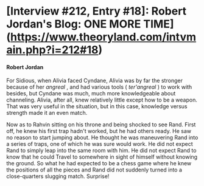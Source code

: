 # [Interview #212, Entry #18]: Robert Jordan's Blog: ONE MORE TIME](https://www.theoryland.com/intvmain.php?i=212#18)

#### Robert Jordan

For Sidious, when Alivia faced Cyndane, Alivia was by far the stronger because of her
*angreal*
, and had various tools (
*ter'angreal*
) to work with besides, but Cyndane was much, much more knowledgeable about channeling. Alivia, after all, knew relatively little except how to be a weapon. That was very useful in the situation, but in this case, knowledge versus strength made it an even match.

Now as to Rahvin sitting on his throne and being shocked to see Rand. First off, he knew his first trap hadn't worked, but he had others ready. He saw no reason to start jumping about. He thought he was maneuvering Rand into a series of traps, one of which he was sure would work. He did not expect Rand to simply leap into the same room with him. He did not expect Rand to know that he could Travel to somewhere in sight of himself without knowing the ground. So what he had expected to be a chess game where he knew the positions of all the pieces and Rand did not suddenly turned into a close-quarters slugging match. Surprise!

